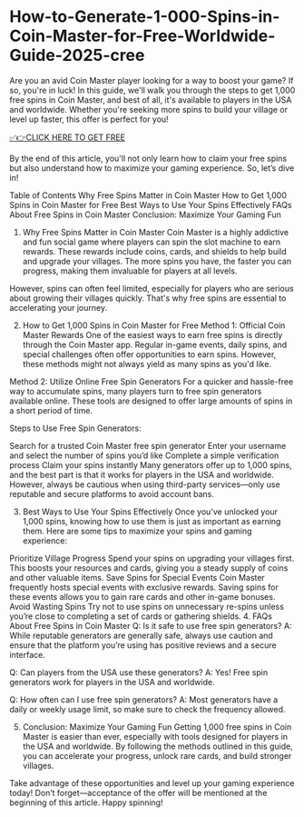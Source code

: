 # How-to-Generate-1-000-Spins-in-Coin-Master-for-Free-Worldwide-Guide-2025-cree
Are you an avid Coin Master player looking for a way to boost your game? If so, you're in luck! In this guide, we'll walk you through the steps to get 1,000 free spins in Coin Master, and best of all, it's available to players in the USA and worldwide. Whether you're seeking more spins to build your village or level up faster, this offer is perfect for you!

[✅👉CLICK HERE TO GET FREE](https://offertake.xyz/coinmaster/)

By the end of this article, you'll not only learn how to claim your free spins but also understand how to maximize your gaming experience. So, let’s dive in!

Table of Contents
Why Free Spins Matter in Coin Master
How to Get 1,000 Spins in Coin Master for Free
Best Ways to Use Your Spins Effectively
FAQs About Free Spins in Coin Master
Conclusion: Maximize Your Gaming Fun
1. Why Free Spins Matter in Coin Master
Coin Master is a highly addictive and fun social game where players can spin the slot machine to earn rewards. These rewards include coins, cards, and shields to help build and upgrade your villages. The more spins you have, the faster you can progress, making them invaluable for players at all levels.

However, spins can often feel limited, especially for players who are serious about growing their villages quickly. That's why free spins are essential to accelerating your journey.

2. How to Get 1,000 Spins in Coin Master for Free
Method 1: Official Coin Master Rewards
One of the easiest ways to earn free spins is directly through the Coin Master app. Regular in-game events, daily spins, and special challenges often offer opportunities to earn spins. However, these methods might not always yield as many spins as you'd like.

Method 2: Utilize Online Free Spin Generators
For a quicker and hassle-free way to accumulate spins, many players turn to free spin generators available online. These tools are designed to offer large amounts of spins in a short period of time.

Steps to Use Free Spin Generators:

Search for a trusted Coin Master free spin generator
Enter your username and select the number of spins you’d like
Complete a simple verification process
Claim your spins instantly
Many generators offer up to 1,000 spins, and the best part is that it works for players in the USA and worldwide. However, always be cautious when using third-party services—only use reputable and secure platforms to avoid account bans.

3. Best Ways to Use Your Spins Effectively
Once you've unlocked your 1,000 spins, knowing how to use them is just as important as earning them. Here are some tips to maximize your spins and gaming experience:

Prioritize Village Progress
Spend your spins on upgrading your villages first. This boosts your resources and cards, giving you a steady supply of coins and other valuable items.
Save Spins for Special Events
Coin Master frequently hosts special events with exclusive rewards. Saving spins for these events allows you to gain rare cards and other in-game bonuses.
Avoid Wasting Spins
Try not to use spins on unnecessary re-spins unless you’re close to completing a set of cards or gathering shields.
4. FAQs About Free Spins in Coin Master
Q: Is it safe to use free spin generators?
A: While reputable generators are generally safe, always use caution and ensure that the platform you’re using has positive reviews and a secure interface.

Q: Can players from the USA use these generators?
A: Yes! Free spin generators work for players in the USA and worldwide.

Q: How often can I use free spin generators?
A: Most generators have a daily or weekly usage limit, so make sure to check the frequency allowed.

5. Conclusion: Maximize Your Gaming Fun
Getting 1,000 free spins in Coin Master is easier than ever, especially with tools designed for players in the USA and worldwide. By following the methods outlined in this guide, you can accelerate your progress, unlock rare cards, and build stronger villages.

Take advantage of these opportunities and level up your gaming experience today! Don’t forget—acceptance of the offer will be mentioned at the beginning of this article. Happy spinning!
